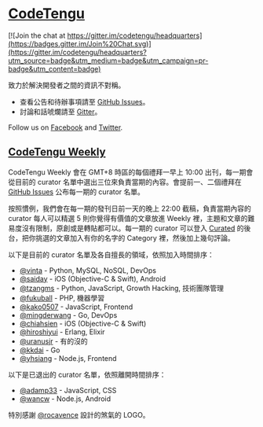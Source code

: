 # [CodeTengu](https://codetengu.com/)

[![Join the chat at https://gitter.im/codetengu/headquarters](https://badges.gitter.im/Join%20Chat.svg)](https://gitter.im/codetengu/headquarters?utm_source=badge&utm_medium=badge&utm_campaign=pr-badge&utm_content=badge)

致力於解決開發者之間的資訊不對稱。

* 查看公告和待辦事項請至 [GitHub Issues](https://github.com/codetengu/headquarters/issues)。
* 討論和話唬爛請至 [Gitter](https://gitter.im/codetengu/headquarters)。

Follow us on [Facebook](https://www.facebook.com/codetengu) and [Twitter](https://twitter.com/codetengu).

## [CodeTengu Weekly](https://weekly.codetengu.com/)

CodeTengu Weekly 會在 GMT+8 時區的每個禮拜一早上 10:00 出刊，每一期會從目前的 curator 名單中選出三位來負責當期的內容。會提前一、二個禮拜在 [GitHub Issues](https://github.com/codetengu/headquarters/issues) 公布每一期的 curator 名單。

按照慣例，我們會在每一期的發刊日前一天的晚上 22:00 截稿，負責當期內容的 curator 每人可以精選 5 則你覺得有價值的文章放進 Weekly 裡，主題和文章的難易度沒有限制，原創或是轉貼都可以。每一期的 curator 可以登入 [Curated](https://my.curated.co/codetengu/issues) 的後台，把你挑選的文章加入有你的名字的 Category 裡，然後加上幾句評論。

以下是目前的 curator 名單及各自擅長的領域，依照加入時間排序：

* [@vinta](https://github.com/vinta) - Python, MySQL, NoSQL, DevOps
* [@saiday](https://github.com/saiday) - iOS (Objective-C & Swift), Android
* [@tzangms](https://github.com/tzangms) - Python, JavaScript, Growth Hacking, 技術團隊管理
* [@fukuball](https://github.com/fukuball) - PHP, 機器學習
* [@kako0507](https://github.com/kako0507) - JavaScript, Frontend
* [@mingderwang](https://github.com/mingderwang) - Go, DevOps
* [@chiahsien](https://github.com/chiahsien) - iOS (Objective-C & Swift)
* [@hiroshiyui](https://github.com/hiroshiyui) - Erlang, Elixir
* [@uranusjr](https://github.com/uranusjr) - 有的沒的
* [@kkdai](https://github.com/kkdai) - Go
* [@yhsiang](https://github.com/yhsiang) - Node.js, Frontend

以下是已退出的 curator 名單，依照離開時間排序：

* [@adamp33](https://github.com/adamp33) - JavaScript, CSS
* [@wancw](https://github.com/wancw) - Node.js, Android

特別感謝 [@rocavence](https://www.linkedin.com/in/rocavence) 設計的煞氣的 LOGO。

